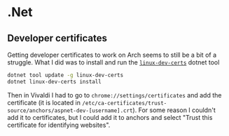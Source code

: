 # .Net

## Developer certificates

Getting developer certificates to work on Arch seems to still be a bit of a
struggle. What I did was to install and run the
[`linux-dev-certs`](https://github.com/tmds/linux-dev-certs) dotnet tool

```sh
dotnet tool update -g linux-dev-certs
dotnet linux-dev-certs install
```

Then in Vivaldi I had to go to `chrome://settings/certificates` and add the
certificate (it is located in
`/etc/ca-certificates/trust-source/anchors/aspnet-dev-[username].crt`). For some
reason I couldn't add it to certificates, but I could add it to anchors and
select "Trust this certificate for identifying websites".
